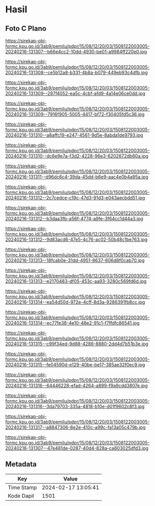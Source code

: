 # Hasil

## Foto C Plano

https://sirekap-obj-formc.kpu.go.id/3ab9/pemilu/pdpr/15/08/12/20/03/1508122003005-20240216-131307--b66e4cc2-10dd-4930-be01-a9984ff220e0.jpg

https://sirekap-obj-formc.kpu.go.id/3ab9/pemilu/pdpr/15/08/12/20/03/1508122003005-20240216-131308--ce5b12a8-b331-4b8a-b079-449eb93c4dfb.jpg

https://sirekap-obj-formc.kpu.go.id/3ab9/pemilu/pdpr/15/08/12/20/03/1508122003005-20240216-131309--297f4052-ea5c-4cbf-afd9-4a14e06ce0dd.jpg

https://sirekap-obj-formc.kpu.go.id/3ab9/pemilu/pdpr/15/08/12/20/03/1508122003005-20240216-131309--7916f905-5005-4417-bf72-f30405fd5c36.jpg

https://sirekap-obj-formc.kpu.go.id/3ab9/pemilu/pdpr/15/08/12/20/03/1508122003005-20240216-131310--a8affc19-e247-4561-9d5e-8abda1de9793.jpg

https://sirekap-obj-formc.kpu.go.id/3ab9/pemilu/pdpr/15/08/12/20/03/1508122003005-20240216-131310--dc6e9e7a-f3d2-4228-96e3-6202672db60a.jpg

https://sirekap-obj-formc.kpu.go.id/3ab9/pemilu/pdpr/15/08/12/20/03/1508122003005-20240216-131311--d96dc6c4-39da-45dd-b6e9-aac4e0b4a95a.jpg

https://sirekap-obj-formc.kpu.go.id/3ab9/pemilu/pdpr/15/08/12/20/03/1508122003005-20240216-131312--2c7cedce-c19c-47d3-91d3-e043aecbdd51.jpg

https://sirekap-obj-formc.kpu.go.id/3ab9/pemilu/pdpr/15/08/12/20/03/1508122003005-20240216-131312--b3daa3fb-a56f-4774-a9fe-3f64cc1d44a3.jpg

https://sirekap-obj-formc.kpu.go.id/3ab9/pemilu/pdpr/15/08/12/20/03/1508122003005-20240216-131312--9d83acd6-47e5-4c76-ac02-50b48c1be763.jpg

https://sirekap-obj-formc.kpu.go.id/3ab9/pemilu/pdpr/15/08/12/20/03/1508122003005-20240216-131313--18fcab0e-31dd-4951-8637-606d8f0cab70.jpg

https://sirekap-obj-formc.kpu.go.id/3ab9/pemilu/pdpr/15/08/12/20/03/1508122003005-20240216-131313--e2170483-df05-453c-aa93-3280c569fd6d.jpg

https://sirekap-obj-formc.kpu.go.id/3ab9/pemilu/pdpr/15/08/12/20/03/1508122003005-20240216-131314--ea54d50d-972e-4cff-8d3a-9286391fb8cc.jpg

https://sirekap-obj-formc.kpu.go.id/3ab9/pemilu/pdpr/15/08/12/20/03/1508122003005-20240216-131314--ec77fe38-4e10-48e2-91c1-f7ffdfc86541.jpg

https://sirekap-obj-formc.kpu.go.id/3ab9/pemilu/pdpr/15/08/12/20/03/1508122003005-20240216-131315--c99f34ed-9d88-4286-8880-2dd4d7b51b3e.jpg

https://sirekap-obj-formc.kpu.go.id/3ab9/pemilu/pdpr/15/08/12/20/03/1508122003005-20240216-131315--fe04590d-e129-40be-be17-385ae32f0ec9.jpg

https://sirekap-obj-formc.kpu.go.id/3ab9/pemilu/pdpr/15/08/12/20/03/1508122003005-20240216-131316--64446228-efad-4264-a899-f9a9cdd3807e.jpg

https://sirekap-obj-formc.kpu.go.id/3ab9/pemilu/pdpr/15/08/12/20/03/1508122003005-20240216-131316--3da79703-335a-4818-b10e-d01f9602c8f3.jpg

https://sirekap-obj-formc.kpu.go.id/3ab9/pemilu/pdpr/15/08/12/20/03/1508122003005-20240216-131317--a8847306-8e2e-410c-a99c-fa13a05c479b.jpg

https://sirekap-obj-formc.kpu.go.id/3ab9/pemilu/pdpr/15/08/12/20/03/1508122003005-20240216-131307--47e481de-0287-40d4-828a-ca603025dfd3.jpg


## Metadata

| Key        | Value               |
| ---------- | ------------------- |
| Time Stamp | 2024-02-17 13:05:41 |
| Kode Dapil | 1501                |



